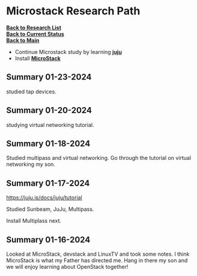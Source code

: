 # Microstack Research Path

**[Back to Research List](../../research_list.md)**\
**[Back to Current Status](../../../development/status/weekly/current_status.md)**\
**[Back to Main](../../../README.md)**

- Continue Microstack study by learning **[juju](../../a_l/juju/tutorial.md)**
- Install **[MicroStack](./Install_microstack.md)**

## Summary 01-23-2024

studied tap devices.

## Summary 01-20-2024

studying virtual networking tutorial.

## Summary 01-18-2024

Studied multipass and virtual networking.  Go through the tutorial on virtual networking my son.

## Summary 01-17-2024

<https://juju.is/docs/juju/tutorial>

Studied Sunbeam, JuJu, Multipass.

Install Multiplass next.

## Summary 01-16-2024

Looked at MicroStack, devstack and LinuxTV and took some notes.  I think MicroStack is what my Father has directed me.  Hang in there my son and we will enjoy learning about OpenStack together!
